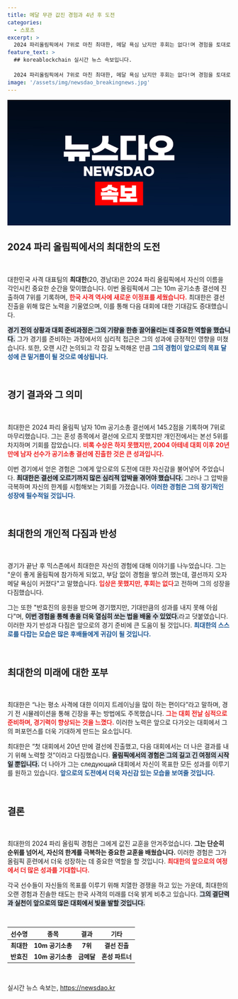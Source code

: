 ```yaml
---
title: 메달 무관 값진 경험과 4년 후 도전
categories:
  - 스포츠
excerpt: >
  2024 파리올림픽에서 7위로 마친 최대한, 메달 욕심 났지만 후회는 없다!며 경험을 토대로 LA 대회를 다짐. 한국 남자 공기소총 결선 진출 20년 만의 성과는 그에게 큰 의미로 남았다.
feature_text: >
  ## koreablockchain 실시간 뉴스 속보입니다.

  2024 파리올림픽에서 7위로 마친 최대한, 메달 욕심 났지만 후회는 없다!며 경험을 토대로 LA 대회를 다짐. 한국 남자 공기소총 결선 진출 20년 만의 성과는 그에게 큰 의미로 남았다.
image: '/assets/img/newsdao_breakingnews.jpg'
---
```


<p><img src="/assets/img/newsdao_breakingnews.jpg" alt="koreablockchain 속보" /></p>

<h2 data-ke-size="size26">2024 파리 올림픽에서의 최대한의 도전</h2>

<p data-ke-size="size16">&nbsp;</p>

<p>대한민국 사격 대표팀의 <b>최대한</b>(20, 경남대)은 2024 파리 올림픽에서 자신의 이름을 각인시킨 중요한 순간을 맞이했습니다. 이번 올림픽에서 그는 10m 공기소총 결선에 진출하여 7위를 기록하며, <b><span style="color: #ee2323;">한국 사격 역사에 새로운 이정표를 세웠습니다.</span></b> 최대한은 결선 진출을 위해 많은 노력을 기울였으며, 이를 통해 다음 대회에 대한 기대감도 증대했습니다. </p>

<p><b><span style="background-color: #21538527;">경기 전의 상황과 대회 준비과정은 그의 기량을 한층 끌어올리는 데 중요한 역할을 했습니다.</span></b> 그가 경기를 준비하는 과정에서의 심리적 접근은 그의 성과에 긍정적인 영향을 미쳤습니다. 또한, 오랜 시간 논의되고 각 잡길 노력해온 만큼 <b><span style="color: #1a5490;">그의 경험이 앞으로의 목표 달성에 큰 밑거름이 될 것으로 예상됩니다.</span></b></p>

<p data-ke-size="size16">&nbsp;</p>

<h2 data-ke-size="size26">경기 결과와 그 의미</h2>

<p data-ke-size="size16">&nbsp;</p>

<p>최대한은 2024 파리 올림픽 남자 10m 공기소총 결선에서 145.2점을 기록하며 7위로 마무리했습니다. 그는 혼성 종목에서 결선에 오르지 못했지만 개인전에서는 본선 5위를 차지하며 기회를 잡았습니다. <b><span style="color: #ee2323;">비록 수상은 하지 못했지만, 2004 아테네 대회 이후 20년 만에 남자 선수가 공기소총 결선에 진출한 것은 큰 성과입니다.</span></b></p>

<p>이번 경기에서 얻은 경험은 그에게 앞으로의 도전에 대한 자신감을 불어넣어 주었습니다. <b><span style="background-color: #21538527;">최대한은 결선에 오르기까지 많은 심리적 압박을 겪어야 했습니다.</span></b> 그러나 그 압박을 극복하며 자신의 한계를 시험해보는 기회를 가졌습니다. <b><span style="color: #1a5490;">이러한 경험은 그의 장기적인 성장에 필수적일 것입니다.</span></b></p>

<p data-ke-size="size16">&nbsp;</p>

<h2 data-ke-size="size26">최대한의 개인적 다짐과 반성</h2>

<p data-ke-size="size16">&nbsp;</p>

<p>경기가 끝난 후 믹스존에서 최대한은 자신의 경험에 대해 이야기를 나누었습니다. 그는 "운이 좋게 올림픽에 참가하게 되었고, 부담 없이 경험을 쌓으려 했는데, 결선까지 오자 메달 욕심이 커졌다"고 말했습니다. <b><span style="color: #ee2323;">입상은 못했지만, 후회는 없다</span></b>고 전하며 그의 성장을 다짐했습니다. </p>

<p>그는 또한 "반효진의 응원을 받으며 경기했지만, 기대만큼의 성과를 내지 못해 아쉽다"며, <b><span style="background-color: #21538527;">이번 경험을 통해 총을 더욱 열심히 쏘는 법을 배울 수 있었다.</span></b>라고 덧붙였습니다. 이러한 자기 반성과 다짐은 앞으로의 경기 준비에 큰 도움이 될 것입니다. <b><span style="color: #1a5490;">최대한의 스스로를 다잡는 모습은 많은 후배들에게 귀감이 될 것입니다.</span></b></p>

<p data-ke-size="size16">&nbsp;</p>

<h2 data-ke-size="size26">최대한의 미래에 대한 포부</h2>

<p data-ke-size="size16">&nbsp;</p>

<p>최대한은 “나는 평소 사격에 대한 이미지 트레이닝을 많이 하는 편이다”라고 말하며, 경기 전 시뮬레이션을 통해 긴장을 푸는 방법에도 주목했습니다. <b><span style="color: #ee2323;">그는 대회 전날 심적으로 준비하며, 경기력이 향상되는 것을 느꼈다.</span></b> 이러한 노력은 앞으로 다가오는 대회에서 그의 퍼포먼스를 더욱 기대하게 만드는 요소입니다.</p>

<p>최대한은 “첫 대회에서 20년 만에 결선에 진출했고, 다음 대회에서는 더 나은 결과를 내기 위해 노력할 것”이라고 다짐했습니다. <b><span style="background-color: #21538527;">올림픽에서의 경험은 그의 길고 긴 여정의 시작일 뿐입니다.</span></b> 더 나아가 그는 следующий 대회에서 자신이 목표한 모든 성과를 이루기를 원하고 있습니다. <b><span style="color: #1a5490;">앞으로의 도전에서 더욱 자신감 있는 모습을 보여줄 것입니다.</span></b></p>

<p data-ke-size="size16">&nbsp;</p>

<h2 data-ke-size="size26">결론</h2>

<p data-ke-size="size16">&nbsp;</p>

<p>최대한의 2024 파리 올림픽 경험은 그에게 값진 교훈을 안겨주었습니다. <b>그는 단순히 순위를 넘어서, 자신의 한계를 극복하는 중요한 교훈을 배웠습니다.</b> 이러한 경험은 그가 올림픽 훈련에서 더욱 성장하는 데 중요한 역할을 할 것입니다. <b><span style="color: #ee2323;">최대한의 앞으로의 여정에서 더 많은 성과를 기대합니다.</span></b> </p>

<p>각국 선수들이 자신들의 목표를 이루기 위해 치열한 경쟁을 하고 있는 가운데, 최대한의 오랜 경험과 진솔한 태도는 한국 사격의 미래를 더욱 밝게 비추고 있습니다. <b><span style="background-color: #21538527;">그의 결단력과 실천이 앞으로의 많은 대회에서 빛을 발할 것입니다.</span></b></p>

<p data-ke-size="size16">&nbsp;</p>

<table>
  <thead>
    <tr>
      <th style="text-align: center;">선수명</th>
      <th style="text-align: center;">종목</th>
      <th style="text-align: center;">결과</th>
      <th style="text-align: center;">기타</th>
    </tr>
  </thead>
  <tbody>
    <tr>
      <td style="text-align: center; height: 17px;"><b>최대한</b></td>
      <td style="text-align: center; height: 17px;"><b>10m 공기소총</b></td>
      <td style="text-align: center; height: 17px;"><b>7위</b></td>
      <td style="text-align: center; height: 17px;"><b>결선 진출</b></td>
    </tr>
    <tr>
      <td style="text-align: center; height: 17px;"><b>반효진</b></td>
      <td style="text-align: center; height: 17px;"><b>10m 공기소총</b></td>
      <td style="text-align: center; height: 17px;"><b>금메달</b></td>
      <td style="text-align: center; height: 17px;"><b>혼성 파트너</b></td>
    </tr>
  </tbody>
</table>

<p data-ke-size="size16">&nbsp;</p>
실시간 뉴스 속보는, <a href="https://newsdao.kr" rel="dofollow">https://newsdao.kr</a>


